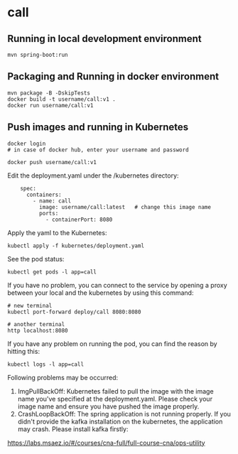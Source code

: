 # call

## Running in local development environment

```
mvn spring-boot:run
```

## Packaging and Running in docker environment

```
mvn package -B -DskipTests
docker build -t username/call:v1 .
docker run username/call:v1
```

## Push images and running in Kubernetes

```
docker login 
# in case of docker hub, enter your username and password

docker push username/call:v1
```

Edit the deployment.yaml under the /kubernetes directory:
```
    spec:
      containers:
        - name: call
          image: username/call:latest   # change this image name
          ports:
            - containerPort: 8080

```

Apply the yaml to the Kubernetes:
```
kubectl apply -f kubernetes/deployment.yaml
```

See the pod status:
```
kubectl get pods -l app=call
```

If you have no problem, you can connect to the service by opening a proxy between your local and the kubernetes by using this command:
```
# new terminal
kubectl port-forward deploy/call 8080:8080

# another terminal
http localhost:8080
```

If you have any problem on running the pod, you can find the reason by hitting this:
```
kubectl logs -l app=call
```

Following problems may be occurred:

1. ImgPullBackOff:  Kubernetes failed to pull the image with the image name you've specified at the deployment.yaml. Please check your image name and ensure you have pushed the image properly.
1. CrashLoopBackOff: The spring application is not running properly. If you didn't provide the kafka installation on the kubernetes, the application may crash. Please install kafka firstly:

https://labs.msaez.io/#/courses/cna-full/full-course-cna/ops-utility

